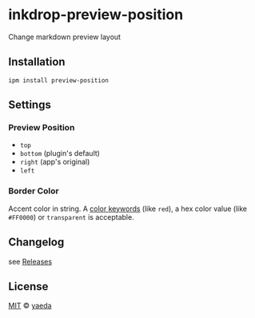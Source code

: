 # inkdrop-preview-position

Change markdown preview layout

## Installation

```
ipm install preview-position
```

## Settings

### Preview Position

- `top`
- `bottom` (plugin's default)
- `right` (app's original)
- `left`

### Border Color

Accent color in string. A [color keywords](https://www.w3.org/TR/css-color-3/#svg-color) (like `red`), a hex color value (like `#FF0000`) or `transparent` is acceptable.

## Changelog

see [Releases](https://github.com/yaeda/inkdrop-preview-position/releases)

## License

[MIT][mit] © [yaeda][author]

[mit]: http://opensource.org/licenses/MIT
[author]: http://github.com/yaeda
